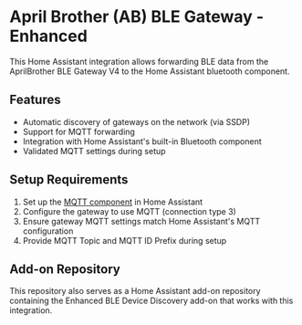 # April Brother (AB) BLE Gateway - Enhanced

This Home Assistant integration allows forwarding BLE data from the AprilBrother BLE Gateway V4 to the Home Assistant bluetooth component.

## Features

- Automatic discovery of gateways on the network (via SSDP)
- Support for MQTT forwarding
- Integration with Home Assistant's built-in Bluetooth component
- Validated MQTT settings during setup

## Setup Requirements

1. Set up the [MQTT component](https://www.home-assistant.io/integrations/mqtt/) in Home Assistant
2. Configure the gateway to use MQTT (connection type 3)
3. Ensure gateway MQTT settings match Home Assistant's MQTT configuration
4. Provide MQTT Topic and MQTT ID Prefix during setup

## Add-on Repository

This repository also serves as a Home Assistant add-on repository containing the Enhanced BLE Device Discovery add-on that works with this integration.